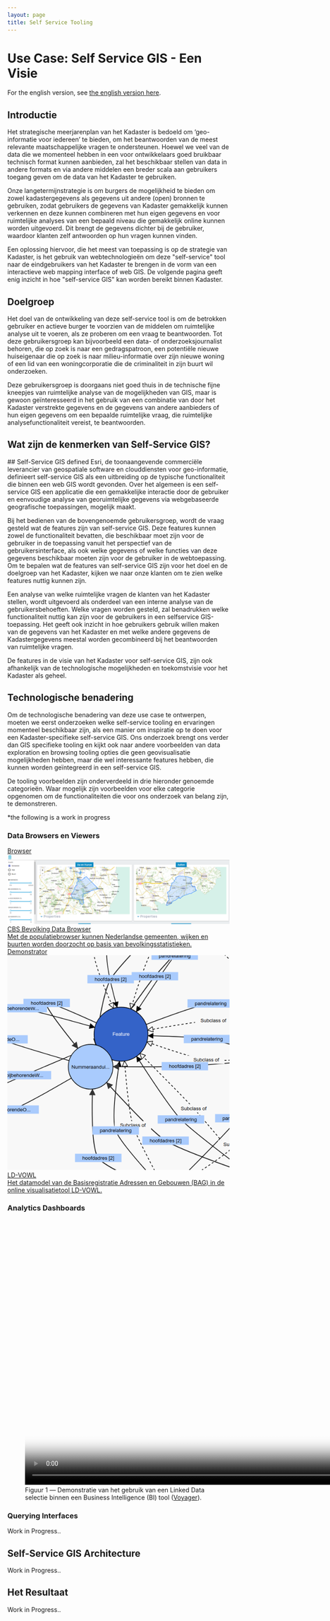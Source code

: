 ```yaml
---
layout: page
title: Self Service Tooling	
---
```


# Use Case: Self Service GIS - Een Visie

For the english version, see <a href="/cases/selfservice_eng">the english version here</a>.

## Introductie
Het strategische meerjarenplan van het Kadaster is bedoeld om ‘geo-informatie voor iedereen’ te bieden, om het beantwoorden van de meest relevante maatschappelijke vragen te ondersteunen. Hoewel we veel van de data die we momenteel hebben in een voor ontwikkelaars goed bruikbaar technisch format kunnen aanbieden, zal het beschikbaar stellen van data in andere formats en via andere middelen een breder scala aan gebruikers toegang geven om de data van het Kadaster te gebruiken.

Onze langetermijnstrategie is om burgers de mogelijkheid te bieden om zowel kadastergegevens als gegevens uit andere (open) bronnen te gebruiken, zodat gebruikers de gegevens van Kadaster gemakkelijk kunnen verkennen en deze kunnen combineren met hun eigen gegevens en voor ruimtelijke analyses van een bepaald niveau die gemakkelijk online kunnen worden uitgevoerd.  Dit brengt de gegevens dichter bij de gebruiker, waardoor klanten zelf antwoorden op hun vragen kunnen vinden.

Een oplossing hiervoor, die het meest van toepassing is op de strategie van Kadaster, is het gebruik van webtechnologieën om deze "self-service" tool naar de eindgebruikers van het Kadaster te brengen in de vorm van een interactieve web mapping interface of web GIS.  De volgende pagina geeft enig inzicht in hoe "self-service GIS" kan worden bereikt binnen Kadaster.

## Doelgroep
Het doel van de ontwikkeling van deze self-service tool is om de betrokken gebruiker en actieve burger te voorzien van de middelen om ruimtelijke analyse uit te voeren, als ze proberen om een vraag te beantwoorden. Tot deze gebruikersgroep kan bijvoorbeeld een data- of onderzoeksjournalist behoren, die op zoek is naar een gedragspatroon, een potentiële nieuwe huiseigenaar die op zoek is naar milieu-informatie over zijn nieuwe woning of een lid van een woningcorporatie die de criminaliteit in zijn buurt wil onderzoeken.

Deze gebruikersgroep is doorgaans niet goed thuis in de technische fijne kneepjes van ruimtelijke analyse van de mogelijkheden van GIS, maar is gewoon geïnteresseerd in het gebruik van een combinatie van door het Kadaster verstrekte gegevens en de gegevens van andere aanbieders of hun eigen gegevens om een bepaalde ruimtelijke vraag, die ruimtelijke analysefunctionaliteit vereist, te beantwoorden.

## Wat zijn de kenmerken van Self-Service GIS?
<div class="textbox" markdown="1">
## Self-Service GIS defined
Esri, de toonaangevende commerciële leverancier van geospatiale software en clouddiensten voor geo-informatie, definieert self-service GIS als een uitbreiding op de typische functionaliteit die binnen een web GIS wordt gevonden.  Over het algemeen is een self-service GIS een applicatie die een gemakkelijke interactie door de gebruiker en eenvoudige analyse van georuimtelijke gegevens via webgebaseerde geografische toepassingen, mogelijk maakt.
</div>

Bij het bedienen van de bovengenoemde gebruikersgroep, wordt de vraag gesteld wat de features zijn van self-service GIS. Deze features kunnen zowel de functionaliteit bevatten, die beschikbaar moet zijn voor de gebruiker in de toepassing vanuit het perspectief van de gebruikersinterface, als ook welke gegevens of welke functies van deze gegevens beschikbaar moeten zijn voor de gebruiker in de webtoepassing.  Om te bepalen wat de features van self-service GIS zijn voor het doel en de doelgroep van het Kadaster, kijken we naar onze klanten om te zien welke features nuttig kunnen zijn.

Een analyse van welke ruimtelijke vragen de klanten van het Kadaster stellen, wordt uitgevoerd als onderdeel van een interne analyse van de gebruikersbehoeften. Welke vragen worden gesteld, zal benadrukken welke functionaliteit nuttig kan zijn voor de gebruikers in een selfservice GIS-toepassing.  Het geeft ook inzicht in hoe gebruikers gebruik willen maken van de gegevens van het Kadaster en met welke andere gegevens de Kadastergegevens meestal worden gecombineerd bij het beantwoorden van ruimtelijke vragen.

De features in de visie van het Kadaster voor self-service GIS, zijn ook afhankelijk van de technologische mogelijkheden en toekomstvisie voor het Kadaster als geheel.

## Technologische benadering
Om de technologische benadering van deze use case te ontwerpen, moeten we eerst onderzoeken welke self-service tooling en ervaringen momenteel beschikbaar zijn, als een manier om inspiratie op te doen voor een Kadaster-specifieke self-service GIS. Ons onderzoek brengt ons verder dan GIS specifieke tooling en kijkt ook naar andere voorbeelden van data exploration en browsing tooling opties die geen geovisualisatie mogelijkheden hebben, maar die wel interessante features hebben, die kunnen worden geïntegreerd in een self-service GIS.

De tooling voorbeelden zijn onderverdeeld in drie hieronder genoemde categorieën. Waar mogelijk zijn voorbeelden voor elke categorie opgenomen om de functionaliteiten die voor ons onderzoek van belang zijn, te demonstreren.

*the following is a work in progress

### Data Browsers en Viewers

<div class="cards-wrapper">
  <a href="/browsers/bevolking/">
    <div class="card">
      <div class="card-type">Browser</div>
      <img class="card-image" src="/assets/images/cbs-lod.png">
      <div class="card-title">CBS Bevolking Data Browser</div>
      <div class="card-description">Met de populatiebrowser kunnen Nederlandse gemeenten, wijken en buurten worden doorzocht op basis van bevolkingsstatistieken.</div>
    </div>
  </a>
    <a href="http://vowl.visualdataweb.org/ldvowl/#/graph?endpointURL=https:%2F%2Fapi.labs.kadaster.nl%2Fdatasets%2Fkadaster%2Fbag%2Fservices%2Fbag%2Fsparql">
    <div class="card">
      <div class="card-type">Demonstrator</div>
      <img class="card-image" src="/assets/images/ld-vowl.png">
      <div class="card-title">LD-VOWL</div>
      <div class="card-description">Het datamodel van de Basisregistratie Adressen en Gebouwen (BAG) in de online visualisatietool LD-VOWL.</div>
	</div>
  </a>
</div>
  
### Analytics Dashboards

<figure id="1">
  <video controls loop poster="/assets/images/voyager.png" width="1200">
	<source src="/assets/videos/voyager.webm" type="video/webm">
		Helaas, uw browser kan deze webm video niet weergeven.
	</source>
  </video>
  <figcaption>
	Figuur 1 ― Demonstratie van het gebruik van een Linked Data selectie binnen een Business Intelligence (BI) tool (<a href="https://vega.github.io/voyager/" target="_blank">Voyager</a>).
  </figcaption>
</figure>

<!-- 
TODO: Fix .webm file later.
<figure id="2">
  <video controls loop poster="/assets/images/gruff.png" width="1200">
    <source src="/assets/videos/gruff_bag.mp4" type="video/mp4">
      Helaas, uw browser kan deze webm video niet weergeven.
    </source>
  </video>
  <figcaption>
    Figuur 2 ― Demonstratie van het gebruik van de BAG-dataset binnen een grafische browser en querytool (<a href="https://allegrograph.com/products/gruff/" target="_blank">Gruff</a>).
  </figcaption>
</figure>
 -->
 
### Querying Interfaces
Work in Progress..

## Self-Service GIS Architecture
Work in Progress..

## Het Resultaat
Work in Progress..